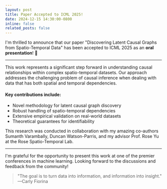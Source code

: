 ```yaml
---
layout: post
title: Paper Accepted to ICML 2025!
date: 2024-12-15 14:30:00-0800
inline: false
related_posts: false
---
```


I'm thrilled to announce that our paper "Discovering Latent Causal Graphs from Spatio-Temporal Data" has been accepted to ICML 2025 as an **oral presentation**! 🎉

---

This work represents a significant step forward in understanding causal relationships within complex spatio-temporal datasets. Our approach addresses the challenging problem of causal inference when dealing with data that has both spatial and temporal dependencies.

#### Key contributions include:

<ul>
    <li>Novel methodology for latent causal graph discovery</li>
    <li>Robust handling of spatio-temporal dependencies</li>
    <li>Extensive empirical validation on real-world datasets</li>
    <li>Theoretical guarantees for identifiability</li>
</ul>

This research was conducted in collaboration with my amazing co-authors Sumanth Varambally, Duncan Watson-Parris, and my advisor Prof. Rose Yu at the Rose Spatio-Temporal Lab.

---

I'm grateful for the opportunity to present this work at one of the premier conferences in machine learning. Looking forward to the discussions and feedback from the community!

> "The goal is to turn data into information, and information into insight."
> —Carly Fiorina
